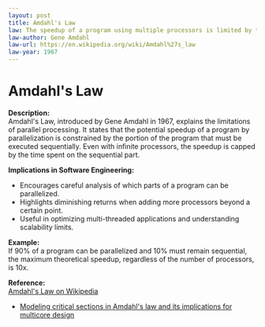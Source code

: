 ```yaml
---
layout: post
title: Amdahl's Law
law: The speedup of a program using multiple processors is limited by the sequential portion of the program.
law-author: Gene Amdahl
law-url: https://en.wikipedia.org/wiki/Amdahl%27s_law
law-year: 1967
---
```


# Amdahl's Law

**Description:**  
Amdahl's Law, introduced by Gene Amdahl in 1967, explains the limitations of parallel processing. It states that the potential speedup of a program by parallelization is constrained by the portion of the program that must be executed sequentially. Even with infinite processors, the speedup is capped by the time spent on the sequential part.

**Implications in Software Engineering:**  
- Encourages careful analysis of which parts of a program can be parallelized.
- Highlights diminishing returns when adding more processors beyond a certain point.
- Useful in optimizing multi-threaded applications and understanding scalability limits.

**Example:**  
If 90% of a program can be parallelized and 10% must remain sequential, the maximum theoretical speedup, regardless of the number of processors, is 10x.

**Reference:**  
[Amdahl's Law on Wikipedia](https://en.wikipedia.org/wiki/Amdahl%27s_law)

- [Modeling critical sections in Amdahl's law and its implications for multicore design](https://dl.acm.org/doi/10.1145/1815961.1816011)